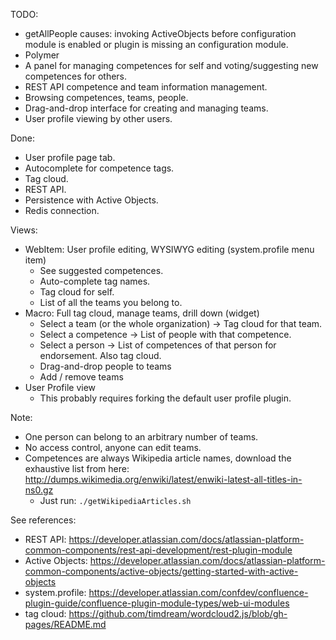 TODO:

* getAllPeople causes: invoking ActiveObjects before <ao> configuration module is enabled or plugin is missing an <ao> configuration module.
* Polymer
* A panel for managing competences for self and voting/suggesting new competences for others.
* REST API competence and team information management.
* Browsing competences, teams, people.
* Drag-and-drop interface for creating and managing teams.
* User profile viewing by other users.

Done:

* User profile page tab.
* Autocomplete for competence tags.
* Tag cloud.
* REST API.
* Persistence with Active Objects.
* Redis connection.

Views:

* WebItem: User profile editing, WYSIWYG editing (system.profile menu item)
  * See suggested competences.
  * Auto-complete tag names.
  * Tag cloud for self.
  * List of all the teams you belong to.
* Macro: Full tag cloud, manage teams, drill down (widget)
  * Select a team (or the whole organization) -> Tag cloud for that team.
  * Select a competence -> List of people with that competence.
  * Select a person -> List of competences of that person for endorsement. Also tag cloud.
  * Drag-and-drop people to teams
  * Add / remove teams
* User Profile view
  * This probably requires forking the default user profile plugin.
  
Note:

* One person can belong to an arbitrary number of teams.
* No access control, anyone can edit teams.
* Competences are always Wikipedia article names, download the exhaustive list from here: http://dumps.wikimedia.org/enwiki/latest/enwiki-latest-all-titles-in-ns0.gz
  * Just run: `./getWikipediaArticles.sh`

See references:

* REST API: https://developer.atlassian.com/docs/atlassian-platform-common-components/rest-api-development/rest-plugin-module
* Active Objects: https://developer.atlassian.com/docs/atlassian-platform-common-components/active-objects/getting-started-with-active-objects
* system.profile: https://developer.atlassian.com/confdev/confluence-plugin-guide/confluence-plugin-module-types/web-ui-modules
* tag cloud: https://github.com/timdream/wordcloud2.js/blob/gh-pages/README.md
